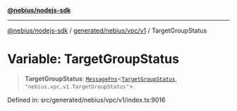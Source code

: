 [**@nebius/nodejs-sdk**](../../../../../README.md)

---

[@nebius/nodejs-sdk](../../../../../README.md) / [generated/nebius/vpc/v1](../README.md) / TargetGroupStatus

# Variable: TargetGroupStatus

> **TargetGroupStatus**: [`MessageFns`](../../../../../runtime/protos/core/interfaces/MessageFns.md)\<[`TargetGroupStatus`](../interfaces/TargetGroupStatus.md), `"nebius.vpc.v1.TargetGroupStatus"`\>

Defined in: src/generated/nebius/vpc/v1/index.ts:9016
